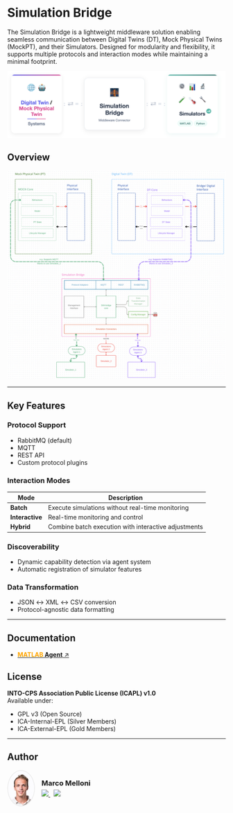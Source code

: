 # Simulation Bridge

The Simulation Bridge is a lightweight middleware solution enabling seamless communication between Digital Twins (DT), Mock Physical Twins (MockPT), and their Simulators. Designed for modularity and flexibility, it supports multiple protocols and interaction modes while maintaining a minimal footprint.

![Project](images/project.png)

## Overview

![Simulation Bridge Architecture](images/software_architecture.png)

---

## Key Features

### Protocol Support

- RabbitMQ (default)
- MQTT
- REST API
- Custom protocol plugins

### Interaction Modes

| Mode            | Description                                          |
| --------------- | ---------------------------------------------------- |
| **Batch**       | Execute simulations without real-time monitoring     |
| **Interactive** | Real-time monitoring and control                     |
| **Hybrid**      | Combine batch execution with interactive adjustments |

### Discoverability

- Dynamic capability detection via agent system
- Automatic registration of simulator features

### Data Transformation

- JSON ↔ XML ↔ CSV conversion
- Protocol-agnostic data formatting

---

## Documentation

- [**<span style="color:orange">MATLAB</span> Agent** ↗](agents/matlab_agent/README.md)

## License

**INTO-CPS Association Public License (ICAPL) v1.0**  
Available under:

- GPL v3 (Open Source)
- ICA-Internal-EPL (Silver Members)
- ICA-External-EPL (Gold Members)

---

## Author

<div align="left" style="display: flex; align-items: center; gap: 15px;">
  <img src="images/profile.jpg" width="60" style="border-radius: 50%; border: 2px solid #eee;"/>
  <div>
    <h3 style="margin: 0;">Marco Melloni</h3>
    <div style="margin-top: 5px;">
      <a href="https://www.linkedin.com/in/marco-melloni/">
        <img src="https://img.shields.io/badge/LinkedIn-Connect-blue?style=flat-square&logo=linkedin"/>
      </a>
      <a href="https://github.com/marcomelloni" style="margin-left: 8px;">
        <img src="https://img.shields.io/badge/GitHub-Profile-black?style=flat-square&logo=github"/>
      </a>
    </div>
  </div>
</div>

